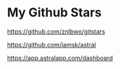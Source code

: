 # My Github Stars

https://github.com/znlbwo/gitstars


https://github.com/iamsk/astral


https://app.astralapp.com/dashboard
